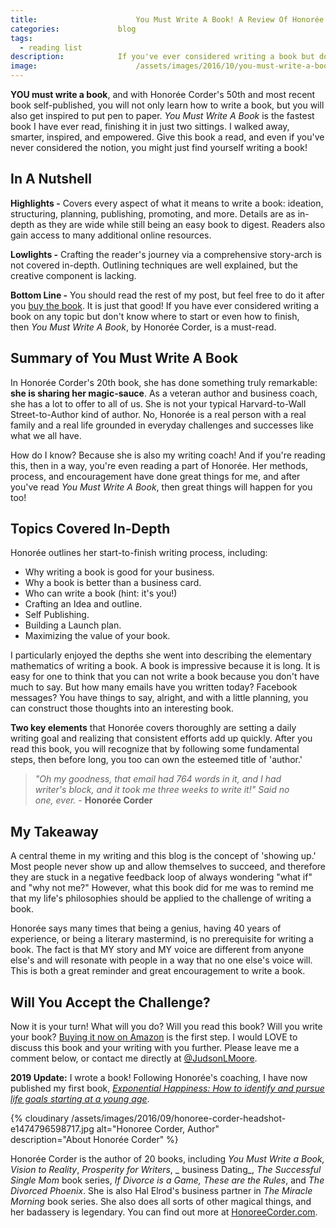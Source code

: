 ```yaml
---
title:						You Must Write A Book! A Review Of Honorée Corder's Latest Inspiration
categories:				blog
tags: 
  - reading list
description:			If you've ever considered writing a book but don't know where to start or how to finish, then You Must Write A Book, by Honorée Corder, is a must-read.
image:						/assets/images/2016/10/you-must-write-a-book-by-honoree-corder.jpeg
---
```


**YOU must write a book**, and with Honorée Corder's 50th and most recent book self-published, you will not only learn how to write a book, but you will also get inspired to put pen to paper. *You Must Write A Book* is the fastest book I have ever read, finishing it in just two sittings. I walked away, smarter, inspired, and empowered. Give this book a read, and even if you've never considered the notion, you might just find yourself writing a book!

## In A Nutshell

**Highlights -** Covers every aspect of what it means to write a book: ideation, structuring, planning, publishing, promoting, and more. Details are as in-depth as they are wide while still being an easy book to digest. Readers also gain access to many additional online resources.

**Lowlights -** Crafting the reader's journey via a comprehensive story-arch is not covered in-depth. Outlining techniques are well explained, but the creative component is lacking.

**Bottom Line -** You should read the rest of my post, but feel free to do it after you [buy the book](https://amzn.to/2dmMtlo). It is just that good! If you have ever considered writing a book on any topic but don't know where to start or even how to finish, then *You Must Write A Book*, by Honorée Corder, is a must-read.

## Summary of You Must Write A Book

In Honorée Corder's 20th book, she has done something truly remarkable: **she is sharing her magic-sauce**. As a veteran author and business coach, she has a lot to offer to all of us. She is not your typical Harvard-to-Wall Street-to-Author kind of author. No, Honorée is a real person with a real family and a real life grounded in everyday challenges and successes like what we all have.

How do I know? Because she is also my writing coach! And if you're reading this, then in a way, you're even reading a part of Honorée. Her methods, process, and encouragement have done great things for me, and after you've read *You Must Write A Book*, then great things will happen for you too!

## Topics Covered In-Depth

Honorée outlines her start-to-finish writing process, including:

- Why writing a book is good for your business.
- Why a book is better than a business card.
- Who can write a book (hint: it's you!)
- Crafting an Idea and outline.
- Self Publishing.
- Building a Launch plan.
- Maximizing the value of your book.

I particularly enjoyed the depths she went into describing the elementary mathematics of writing a book. A book is impressive because it is long. It is easy for one to think that you can not write a book because you don't have much to say. But how many emails have you written today? Facebook messages? You have things to say, alright, and with a little planning, you can construct those thoughts into an interesting book.

**Two key elements** that Honorée covers thoroughly are setting a daily writing goal and realizing that consistent efforts add up quickly. After you read this book, you will recognize that by following some fundamental steps, then before long, you too can own the esteemed title of 'author.'

> *"Oh my goodness, that email had 764 words in it, and I had writer's block, and it took me three weeks to write it!" Said no one, ever.* - **Honorée Corder**

## My Takeaway

A central theme in my writing and this blog is the concept of 'showing up.' Most people never show up and allow themselves to succeed, and therefore they are stuck in a negative feedback loop of always wondering "what if" and "why not me?" However, what this book did for me was to remind me that my life's philosophies should be applied to the challenge of writing a book.

Honorée says many times that being a genius, having 40 years of experience, or being a literary mastermind, is no prerequisite for writing a book. The fact is that MY story and MY voice are different from anyone else's and will resonate with people in a way that no one else's voice will. This is both a great reminder and great encouragement to write a book.

## Will You Accept the Challenge?

Now it is your turn! What will you do? Will you read this book? Will you write your book? [Buying it now on Amazon](https://amzn.to/2dmMtlo) is the first step. I would LOVE to discuss this book and your writing with you further. Please leave me a comment below, or contact me directly at [@JudsonLMoore](https://twitter.com/judsonlmoore).

**2019 Update:** I wrote a book! Following Honorée's coaching, I have now published my first book, *[Exponential Happiness: How to identify and pursue life goals starting at a young age](/book)*.

{% cloudinary /assets/images/2016/09/honoree-corder-headshot-e1474796598717.jpg alt="Honoree Corder, Author" description="About Honorée Corder" %}

Honorée Corder is the author of 20 books, including _You Must Write a Book, Vision to Reality_, _Prosperity for Writers_, _ business Dating_, *The Successful Single Mom* book series, _If Divorce is a Game, These are the Rules_, and _The Divorced Phoenix_. She is also Hal Elrod's business partner in _The Miracle Morning_ book series. She also does all sorts of other magical things, and her badassery is legendary. You can find out more at [HonoreeCorder.com](https://honoreecorder.com/).